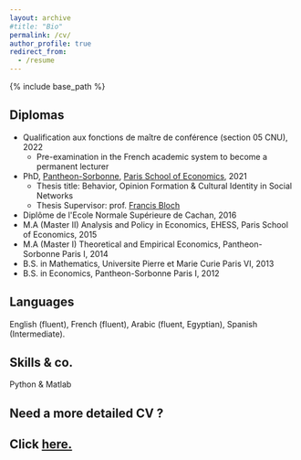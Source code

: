 ```yaml
---
layout: archive
#title: "Bio"
permalink: /cv/
author_profile: true
redirect_from:
  - /resume
---
```


{% include base_path %}

Diplomas
---

* Qualification aux fonctions de maître de conférence (section 05 CNU), 2022
  * Pre-examination in the French academic system to become a permanent lecturer
* PhD, [Pantheon-Sorbonne](http://www.pantheonsorbonne.fr/), [Paris School of Economics](https://www.parisschoolofeconomics.eu/en/), 2021 
  * Thesis title: Behavior, Opinion Formation & Cultural Identity in Social Networks 
  * Thesis Supervisor: prof. [Francis Bloch](https://www.sites.google.com/site/francisbloch1/)
* Diplôme de l'Ecole Normale Supérieure de Cachan, 2016
* M.A (Master II) Analysis and Policy in Economics, EHESS, Paris School of Economics, 2015
* M.A (Master I) Theoretical and Empirical Economics, Pantheon-Sorbonne Paris I, 2014
* B.S. in Mathematics, Universite Pierre et Marie Curie Paris VI, 2013
* B.S. in Economics, Pantheon-Sorbonne Paris I, 2012

  
Languages
---
English (fluent), French (fluent), Arabic (fluent, Egyptian), Spanish (Intermediate).

Skills & co. 
---
Python & Matlab

Need a more detailed CV ? 
---
Click <a href="https://shadenshabayek.github.io/files/cv_shaden.pdf" target="_blank">here.</a> 
- 


